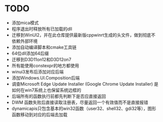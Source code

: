 # TODO

- 添加mica模式
- 程序退出时释放所有已加载的dll
- 迁移到WinUI2，并在此仓库提供最新版cppwinrt生成的头文件，做到彻底不依赖外部环境
- 添加自动编译脚本和cmake工具链
- 64位dll添加64后缀
- 迁移到D3D11on12和D3D12on7
- 所有能使用constexpr的地方都使用
- winui3发布后添加对应后端
- 添加Windows.UI.Composition后端
- 调查Microsoft Edge Update Installer (Google Chrome Update Installer) 是如何在win7系统上也保留系统边框的
- 后端所有的函数执行前都先判断下是否应直接返回
- DWM 函数失败后直接读取注册表，尽量返回一个有效值而不是直接报错
- dynamicapis只包含基本的win32函数（user32、shell32、gdi32等），图形函数移动到对应的后端去加载
